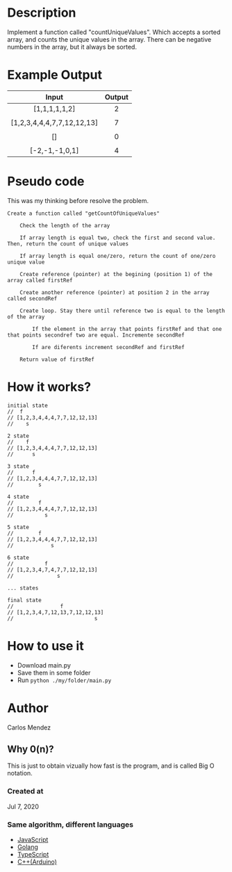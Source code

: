 # Description

Implement a function called "countUniqueValues". Which accepts a sorted array, and counts the unique values in the array. There can be negative numbers in the array, but it always be sorted.

# Example Output

| Input                      | Output        |
|:--------------------------:|:-------------:|
| [1,1,1,1,1,2]              | 2             |
|                            |               |
| [1,2,3,4,4,4,7,7,12,12,13] | 7             |
|                            |               |
| []                         | 0             |
|                            |               |
| [-2,-1,-1,0,1]             | 4             |

# Pseudo code

This was my thinking before resolve the problem.
```
Create a function called "getCountOfUniqueValues"

    Check the length of the array
    
    If array length is equal two, check the first and second value. Then, return the count of unique values
    
    If array length is equal one/zero, return the count of one/zero unique value
    
    Create reference (pointer) at the begining (position 1) of the array called firstRef
    
    Create another reference (pointer) at position 2 in the array called secondRef
    
    Create loop. Stay there until reference two is equal to the length of the array
    
        If the element in the array that points firstRef and that one that points secondref two are equal. Incremente secondRef
        
        If are diferents increment secondRef and firstRef
    
    Return value of firstRef
```

# How it works?

```
initial state
//  f  
// [1,2,3,4,4,4,7,7,12,12,13]
//    s

2 state
//    f  
// [1,2,3,4,4,4,7,7,12,12,13]
//      s 

3 state
//      f  
// [1,2,3,4,4,4,7,7,12,12,13]
//        s 

4 state
//        f  
// [1,2,3,4,4,4,7,7,12,12,13]
//          s 

5 state
//        f  
// [1,2,3,4,4,4,7,7,12,12,13]
//            s 

6 state
//          f  
// [1,2,3,4,7,4,7,7,12,12,13]
//              s 

... states

final state
//               f  
// [1,2,3,4,7,12,13,7,12,12,13]
//                          s
```

# How to use it

* Download main.py
* Save them in some folder
* Run `python ./my/folder/main.py`

# Author

Carlos Mendez

## Why 0(n)?

This is just to obtain vizually how fast is the program, and is called Big O notation.

### Created at 

Jul 7, 2020

### Same algorithm, different languages

* [JavaScript](https://github.com/cjairm/javascript/tree/master/Algorithms-JS/002_count_unique_values)
* [Golang](https://github.com/cjairm/go/tree/master/Algorithms-Go/002_count_unique_values)
* [TypeScript](https://github.com/cjairm/typescript/tree/master/Algorithms-TS/002_count_unique_values)
* [C++(Arduino)](https://github.com/cjairm/arduino/tree/master/Algorithms-Cpp/002_count_unique_values)